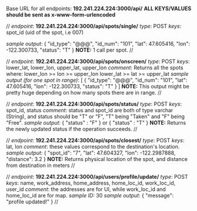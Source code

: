Base URL for all endpoints: **192.241.224.224:3000/api/**
**ALL KEYS/VALUES should be sent as x-www-form-urlencoded**

//
*endpoint*: **192.241.224.224:3000/api/spots/single/**
*type*: POST
*keys*: spot_id (uid of the spot, i.e 007)

*sample output*:
    {
        "id_type": "@@@",
        "id_num": "101",
        "lat": 47.605416,
        "lon": -122.300733,
        "status": "T"
    }
**NOTE:** 1 call per spot.
//

//
*endpoint*: **192.241.224.224:3000/api/spots/onscreen/**
*type*: POST
*keys*: lower_lat, lower_lon, upper_lat, upper_lon
*comment*: Returns all the spots where:
lower_lon >= lon >= upper_lon
lower_lat >= lat >= upper_lat
*sample output (for one spot in range)*:
[
    {
        "id_type": "@@@",
        "id_num": "101",
        "lat": 47.605416,
        "lon": -122.300733,
        "status": "T"
    }
]
**NOTE:** This output might be pretty huge depending on how many spots there are in range.
//

//
*endpoint*: **192.241.224.224:3000/api/spots/status/**
*type*: POST
*keys*: spot_id, status
*comment*: status and spot_id are both of type varchar (String), and status
should be "T" or "F", "T" being "Taken" and "F" being "Free".
*sample output*:
    {
      "status" : "F"
    }
or
    {
      "status" : "T"
    }
**NOTE:** Returns the newly updated status if the operation succeeds.
//

//
*endpoint*: **192.241.224.224:3000/api/spots/closest/**
*type*: POST
*keys*: lat, lon
*comment*: these values correspond to the destination's location.
*sample output*:
  {
      "spot_id": "7",
      "lat": 47.604327,
      "lon": -122.2987888,
      "distance": 3.2
  }
**NOTE:** Returns physical location of the spot, and distance from destination in meters
//

//
*endpoint*: **192.241.224.224:3000/api/users/profile/update/**
*type*: POST
*keys*: name, work_address, home_address, home_loc_id, work_loc_id, user_id
*comment*: the addresses are for UI, while work_loc_id and home_loc_id are for map.
*sample ID:* 30
*sample output*:
  {
    "message": "profile updated!"
  }
//
